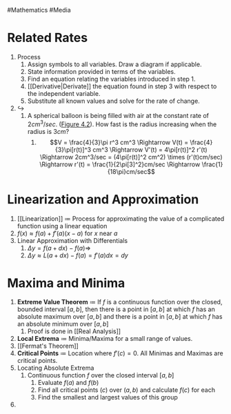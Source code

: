 #Mathematics #Media 
# Related Rates
1. Process
	1. Assign symbols to all variables. Draw a diagram if applicable.
	2. State information provided in terms of the variables.
	3. Find an equation relating the variables introduced in step 1.
	4. [[Derivative|Derivate]] the equation found in step 3 with respect to the independent variable.
	5. Substitute all known values and solve for the rate of change.
2. $\hookrightarrow$
	1. A spherical balloon is being filled with air at the constant rate of $2cm^3/sec$. ([Figure 4.2](https://openstax.org/books/calculus-volume-1/pages/4-1-related-rates#CNX_Calc_Figure_04_01_001)). How fast is the radius increasing when the radius is $3cm$?
		1. $$V = \frac{4}{3}\pi r^3 cm^3 \Rightarrow V(t) = \frac{4}{3}\pi[r(t)]^3 cm^3 \Rightarrow V'(t) = 4\pi[r(t)]^2 r'(t) \Rightarrow 2cm^3/sec = (4\pi[r(t)]^2 cm^2) \times (r'(t)cm/sec) \Rightarrow r'(t) = \frac{1}{2\pi[3]^2}cm/sec \Rightarrow \frac{1}{18\pi}cm/sec$$
# Linearization and Approximation
1. [[Linearization]] $\coloneqq$ Process for approximating the value of a complicated function using a linear equation
2. $f(x) \approx f(a) + f'(a)(x-a)$ for $x$ near $a$
3. Linear Approximation with Differentials
	1. $\Delta y = f(a+dx) - f(a) \Rightarrow$
	2. $\Delta y \approx L(a+dx) - f(a) = f'(a)dx = dy$
# Maxima and Minima
1.  **Extreme Value Theorem** $\coloneqq$ If $f$ is a continuous function over the closed, bounded interval $[a,b]$, then there is a point in $[a,b]$ at which $f$ has an absolute maximum over $[a,b]$ and there is a point in $[a,b]$ at which $f$ has an absolute minimum over $[a,b]$
	1. Proof is done in [[Real Analysis]]
2. **Local Extrema** $\coloneqq$ Minima/Maxima for a small range of values.
3. [[Fermat's Theorem]]
4. **Critical Points** $\coloneqq$ Location where $f'(c) = 0$. All Minimas and Maximas are critical points.
5. Locating Absolute Extrema
	1. Continuous function $f$ over the closed interval $[a,b]$
		1. Evaluate $f(a)$ and $f(b)$
		2. Find all critical points ($c$) over $(a,b)$ and calculate $f(c)$ for each
		3. Find the smallest and largest values of this group
6. 